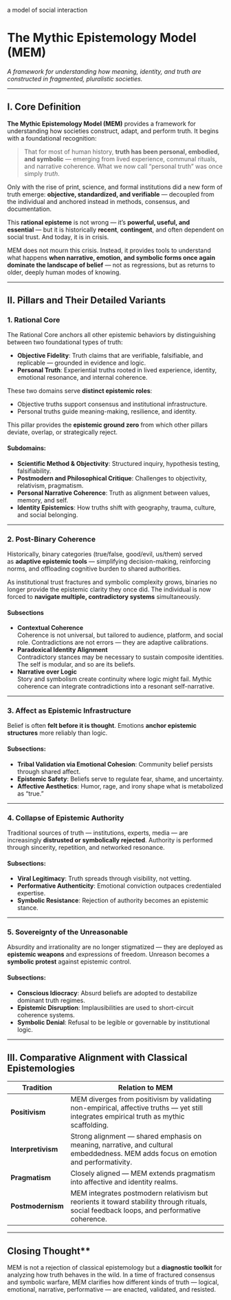 a model of social interaction


# **The Mythic Epistemology Model (MEM)**  
*A framework for understanding how meaning, identity, and truth are constructed in fragmented, pluralistic societies.*

---

## **I. Core Definition**

**The Mythic Epistemology Model (MEM)** provides a framework for understanding how societies construct, adapt, and perform truth. It begins with a foundational recognition:

> That for most of human history, **truth has been personal, embodied, and symbolic** — emerging from lived experience, communal rituals, and narrative coherence. What we now call “personal truth” was once simply _truth_.

Only with the rise of print, science, and formal institutions did a new form of truth emerge: **objective, standardized, and verifiable** — decoupled from the individual and anchored instead in methods, consensus, and documentation.

This **rational episteme** is not wrong — it’s **powerful, useful, and essential** — but it is historically **recent**, **contingent**, and often dependent on social trust. And today, it is in crisis.

MEM does not mourn this crisis. Instead, it provides tools to understand what happens **when narrative, emotion, and symbolic forms once again dominate the landscape of belief** — not as regressions, but as returns to older, deeply human modes of knowing.

---

## **II. Pillars and Their Detailed Variants**

### **1. Rational Core**

The Rational Core anchors all other epistemic behaviors by distinguishing between two foundational types of truth:

- **Objective Fidelity**: Truth claims that are verifiable, falsifiable, and replicable — grounded in evidence and logic.
- **Personal Truth**: Experiential truths rooted in lived experience, identity, emotional resonance, and internal coherence.

These two domains serve **distinct epistemic roles**:
- Objective truths support consensus and institutional infrastructure.
- Personal truths guide meaning-making, resilience, and identity.

This pillar provides the **epistemic ground zero** from which other pillars deviate, overlap, or strategically reject.

#### Subdomains:
- **Scientific Method & Objectivity**: Structured inquiry, hypothesis testing, falsifiability.
- **Postmodern and Philosophical Critique**: Challenges to objectivity, relativism, pragmatism.
- **Personal Narrative Coherence**: Truth as alignment between values, memory, and self.
- **Identity Epistemics**: How truths shift with geography, trauma, culture, and social belonging.

---

### **2. Post-Binary Coherence**  

Historically, binary categories (true/false, good/evil, us/them) served as **adaptive epistemic tools** — simplifying decision-making, reinforcing norms, and offloading cognitive burden to shared authorities.

As institutional trust fractures and symbolic complexity grows, binaries no longer provide the epistemic clarity they once did. The individual is now forced to **navigate multiple, contradictory systems** simultaneously.

#### Subsections

- **Contextual Coherence**  
    Coherence is not universal, but tailored to audience, platform, and social role. Contradictions are not errors — they are adaptive calibrations.
- **Paradoxical Identity Alignment**  
    Contradictory stances may be necessary to sustain composite identities. The self is modular, and so are its beliefs.
- **Narrative over Logic**  
    Story and symbolism create continuity where logic might fail. Mythic coherence can integrate contradictions into a resonant self-narrative.

---

### **3. Affect as Epistemic Infrastructure**  
Belief is often **felt before it is thought**. Emotions **anchor epistemic structures** more reliably than logic.

#### Subsections:
- **Tribal Validation via Emotional Cohesion**: Community belief persists through shared affect.
- **Epistemic Safety**: Beliefs serve to regulate fear, shame, and uncertainty.
- **Affective Aesthetics**: Humor, rage, and irony shape what is metabolized as “true.”

---

### **4. Collapse of Epistemic Authority**  
Traditional sources of truth — institutions, experts, media — are increasingly **distrusted or symbolically rejected**. Authority is performed through sincerity, repetition, and networked resonance.

#### Subsections:
- **Viral Legitimacy**: Truth spreads through visibility, not vetting.
- **Performative Authenticity**: Emotional conviction outpaces credentialed expertise.
- **Symbolic Resistance**: Rejection of authority becomes an epistemic stance.

---

### **5. Sovereignty of the Unreasonable**  
Absurdity and irrationality are no longer stigmatized — they are deployed as **epistemic weapons** and expressions of freedom. Unreason becomes a **symbolic protest** against epistemic control.

#### Subsections:
- **Conscious Idiocracy**: Absurd beliefs are adopted to destabilize dominant truth regimes.
- **Epistemic Disruption**: Implausibilities are used to short-circuit coherence systems.
- **Symbolic Denial**: Refusal to be legible or governable by institutional logic.

---

## **III. Comparative Alignment with Classical Epistemologies**

| Tradition        | Relation to MEM |
|------------------|-----------------|
| **Positivism**   | MEM diverges from positivism by validating non-empirical, affective truths — yet still integrates empirical truth as mythic scaffolding. |
| **Interpretivism** | Strong alignment — shared emphasis on meaning, narrative, and cultural embeddedness. MEM adds focus on emotion and performativity. |
| **Pragmatism**   | Closely aligned — MEM extends pragmatism into affective and identity realms. |
| **Postmodernism** | MEM integrates postmodern relativism but reorients it toward stability through rituals, social feedback loops, and performative coherence. |

---

## Closing Thought**

MEM is not a rejection of classical epistemology but a **diagnostic toolkit** for analyzing how truth behaves in the wild. In a time of fractured consensus and symbolic warfare, MEM clarifies how different kinds of truth — logical, emotional, narrative, performative — are enacted, validated, and resisted.

